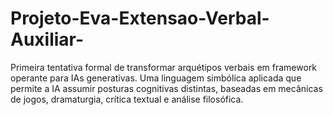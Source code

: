 # Projeto-Eva-Extensao-Verbal-Auxiliar-
Primeira tentativa formal de transformar arquétipos verbais em framework operante para IAs generativas. Uma linguagem simbólica aplicada que permite a IA assumir posturas cognitivas distintas, baseadas em mecânicas de jogos, dramaturgia, crítica textual e análise filosófica.
